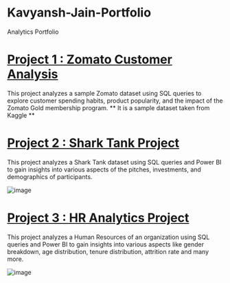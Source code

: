# Kavyansh-Jain-Portfolio

Analytics Portfolio

# [Project 1 : Zomato Customer Analysis](https://github.com/Kavyansh-Jain/Kavyansh-Jain-Portfolio/tree/e0a4bbc9cb8ff2923349667e34eba378b42281c1/Project%201%20%3A%20Zomato%20Project)

This project analyzes a sample Zomato dataset using SQL queries to explore customer spending habits, product popularity, and the impact of the Zomato Gold membership program.
** It is a sample dataset taken from Kaggle
**

# [Project 2 : Shark Tank Project](https://github.com/Kavyansh-Jain/Kavyansh-Jain-Portfolio/tree/0c34ae8c05f6e7e5bc392af2999d479ddf69d053/Project%202%20%3A%20Shark%20Tank%20Project)

This project analyzes a Shark Tank dataset using SQL queries and Power BI to gain insights into various aspects of the pitches, investments, and demographics of participants.

![image](https://github.com/Kavyansh-Jain/Kavyansh-Jain-Portfolio/assets/97637510/384e070c-8ae1-4199-bbb4-f3df978bdaae)

# [Project 3 : HR Analytics Project](https://github.com/Kavyansh-Jain/Kavyansh-Jain-Portfolio/tree/e0a4bbc9cb8ff2923349667e34eba378b42281c1/Project%203%20%3A%20HR%20Analytics)

This project analyzes a Human Resources of an organization using SQL queries and Power BI to gain insights into various aspects like gender breakdown, age distribution, tenure distribution, attrition rate and many more.

![image](https://github.com/Kavyansh-Jain/Kavyansh-Jain-Portfolio/assets/97637510/4d914f20-b67e-40e4-a4e1-0bd6741efb70)

